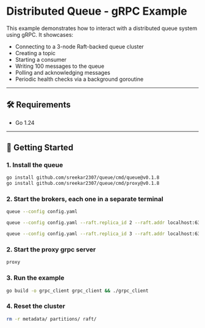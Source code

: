 # Distributed Queue - gRPC Example

This example demonstrates how to interact with a distributed queue system using gRPC. It showcases:

- Connecting to a 3-node Raft-backed queue cluster
- Creating a topic
- Starting a consumer
- Writing 100 messages to the queue
- Polling and acknowledging messages
- Periodic health checks via a background goroutine

---

## 🛠️ Requirements

- Go 1.24

---

## 🚀 Getting Started

### 1. Install the queue 

```bash
go install github.com/sreekar2307/queue/cmd/queue@v0.1.8
go install github.com/sreekar2307/queue/cmd/proxy@v0.1.8
```

### 2. Start the brokers, each one in a separate terminal

```bash
queue --config config.yaml 
```

```bash
queue --config config.yaml --raft.replica_id 2 --raft.addr localhost:63002 --grpc.listener_addr localhost:8002
```

```bash
queue --config config.yaml --raft.replica_id 3 --raft.addr localhost:63003 --grpc.listener_addr localhost:8003
```

### 2. Start the proxy grpc server 

```bash
proxy
```

### 3. Run the example
```bash
go build -o grpc_client grpc_client && ./grpc_client
```

### 4. Reset the cluster

```bash
rm -r metadata/ partitions/ raft/
```
